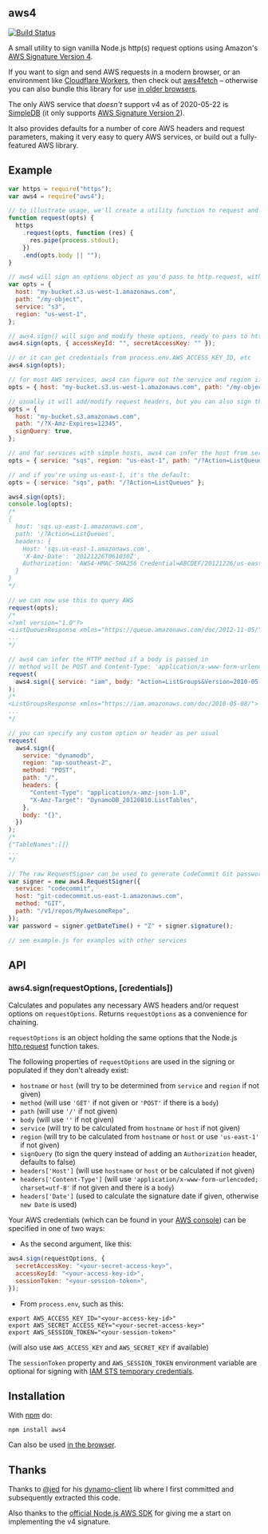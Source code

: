 ## aws4

[![Build Status](https://api.travis-ci.org/mhart/aws4.png?branch=master)](https://travis-ci.org/github/mhart/aws4)

A small utility to sign vanilla Node.js http(s) request options using Amazon's
[AWS Signature Version 4](https://docs.aws.amazon.com/general/latest/gr/signature-version-4.html).

If you want to sign and send AWS requests in a modern browser, or an environment like [Cloudflare Workers](https://developers.cloudflare.com/workers/), then check out [aws4fetch](https://github.com/mhart/aws4fetch) – otherwise you can also bundle this library for use [in older browsers](./browser).

The only AWS service that _doesn't_ support v4 as of 2020-05-22 is
[SimpleDB](https://docs.aws.amazon.com/AmazonSimpleDB/latest/DeveloperGuide/SDB_API.html)
(it only supports [AWS Signature Version 2](https://github.com/mhart/aws2)).

It also provides defaults for a number of core AWS headers and
request parameters, making it very easy to query AWS services, or
build out a fully-featured AWS library.

## Example

```javascript
var https = require("https");
var aws4 = require("aws4");

// to illustrate usage, we'll create a utility function to request and pipe to stdout
function request(opts) {
  https
    .request(opts, function (res) {
      res.pipe(process.stdout);
    })
    .end(opts.body || "");
}

// aws4 will sign an options object as you'd pass to http.request, with an AWS service and region
var opts = {
  host: "my-bucket.s3.us-west-1.amazonaws.com",
  path: "/my-object",
  service: "s3",
  region: "us-west-1",
};

// aws4.sign() will sign and modify these options, ready to pass to http.request
aws4.sign(opts, { accessKeyId: "", secretAccessKey: "" });

// or it can get credentials from process.env.AWS_ACCESS_KEY_ID, etc
aws4.sign(opts);

// for most AWS services, aws4 can figure out the service and region if you pass a host
opts = { host: "my-bucket.s3.us-west-1.amazonaws.com", path: "/my-object" };

// usually it will add/modify request headers, but you can also sign the query:
opts = {
  host: "my-bucket.s3.amazonaws.com",
  path: "/?X-Amz-Expires=12345",
  signQuery: true,
};

// and for services with simple hosts, aws4 can infer the host from service and region:
opts = { service: "sqs", region: "us-east-1", path: "/?Action=ListQueues" };

// and if you're using us-east-1, it's the default:
opts = { service: "sqs", path: "/?Action=ListQueues" };

aws4.sign(opts);
console.log(opts);
/*
{
  host: 'sqs.us-east-1.amazonaws.com',
  path: '/?Action=ListQueues',
  headers: {
    Host: 'sqs.us-east-1.amazonaws.com',
    'X-Amz-Date': '20121226T061030Z',
    Authorization: 'AWS4-HMAC-SHA256 Credential=ABCDEF/20121226/us-east-1/sqs/aws4_request, ...'
  }
}
*/

// we can now use this to query AWS
request(opts);
/*
<?xml version="1.0"?>
<ListQueuesResponse xmlns="https://queue.amazonaws.com/doc/2012-11-05/">
...
*/

// aws4 can infer the HTTP method if a body is passed in
// method will be POST and Content-Type: 'application/x-www-form-urlencoded; charset=utf-8'
request(
  aws4.sign({ service: "iam", body: "Action=ListGroups&Version=2010-05-08" })
);
/*
<ListGroupsResponse xmlns="https://iam.amazonaws.com/doc/2010-05-08/">
...
*/

// you can specify any custom option or header as per usual
request(
  aws4.sign({
    service: "dynamodb",
    region: "ap-southeast-2",
    method: "POST",
    path: "/",
    headers: {
      "Content-Type": "application/x-amz-json-1.0",
      "X-Amz-Target": "DynamoDB_20120810.ListTables",
    },
    body: "{}",
  })
);
/*
{"TableNames":[]}
...
*/

// The raw RequestSigner can be used to generate CodeCommit Git passwords
var signer = new aws4.RequestSigner({
  service: "codecommit",
  host: "git-codecommit.us-east-1.amazonaws.com",
  method: "GIT",
  path: "/v1/repos/MyAwesomeRepo",
});
var password = signer.getDateTime() + "Z" + signer.signature();

// see example.js for examples with other services
```

## API

### aws4.sign(requestOptions, [credentials])

Calculates and populates any necessary AWS headers and/or request
options on `requestOptions`. Returns `requestOptions` as a convenience for chaining.

`requestOptions` is an object holding the same options that the Node.js
[http.request](https://nodejs.org/docs/latest/api/http.html#http_http_request_options_callback)
function takes.

The following properties of `requestOptions` are used in the signing or
populated if they don't already exist:

- `hostname` or `host` (will try to be determined from `service` and `region` if not given)
- `method` (will use `'GET'` if not given or `'POST'` if there is a `body`)
- `path` (will use `'/'` if not given)
- `body` (will use `''` if not given)
- `service` (will try to be calculated from `hostname` or `host` if not given)
- `region` (will try to be calculated from `hostname` or `host` or use `'us-east-1'` if not given)
- `signQuery` (to sign the query instead of adding an `Authorization` header, defaults to false)
- `headers['Host']` (will use `hostname` or `host` or be calculated if not given)
- `headers['Content-Type']` (will use `'application/x-www-form-urlencoded; charset=utf-8'`
  if not given and there is a `body`)
- `headers['Date']` (used to calculate the signature date if given, otherwise `new Date` is used)

Your AWS credentials (which can be found in your
[AWS console](https://portal.aws.amazon.com/gp/aws/securityCredentials))
can be specified in one of two ways:

- As the second argument, like this:

```javascript
aws4.sign(requestOptions, {
  secretAccessKey: "<your-secret-access-key>",
  accessKeyId: "<your-access-key-id>",
  sessionToken: "<your-session-token>",
});
```

- From `process.env`, such as this:

```
export AWS_ACCESS_KEY_ID="<your-access-key-id>"
export AWS_SECRET_ACCESS_KEY="<your-secret-access-key>"
export AWS_SESSION_TOKEN="<your-session-token>"
```

(will also use `AWS_ACCESS_KEY` and `AWS_SECRET_KEY` if available)

The `sessionToken` property and `AWS_SESSION_TOKEN` environment variable are optional for signing
with [IAM STS temporary credentials](https://docs.aws.amazon.com/IAM/latest/UserGuide/id_credentials_temp_use-resources.html).

## Installation

With [npm](https://www.npmjs.com/) do:

```
npm install aws4
```

Can also be used [in the browser](./browser).

## Thanks

Thanks to [@jed](https://github.com/jed) for his
[dynamo-client](https://github.com/jed/dynamo-client) lib where I first
committed and subsequently extracted this code.

Also thanks to the
[official Node.js AWS SDK](https://github.com/aws/aws-sdk-js) for giving
me a start on implementing the v4 signature.
